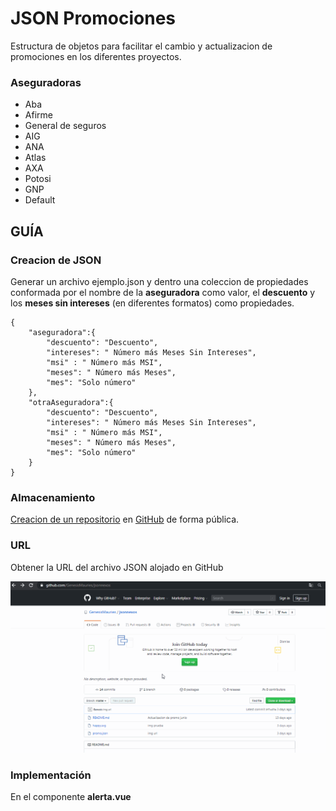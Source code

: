 # JSON Promociones
Estructura de objetos para facilitar el cambio y actualizacion de promociones en los diferentes proyectos.
### Aseguradoras
- Aba
- Afirme
- General de seguros
- AIG
- ANA
- Atlas
- AXA
- Potosi
- GNP
- Default
## GUÍA
### Creacion de JSON
Generar un archivo ejemplo.json  y dentro una coleccion de propiedades conformada por el nombre de la __aseguradora__ como valor, el __descuento__ y los __meses sin intereses__ (en diferentes formatos) como propiedades.
```
{
    "aseguradora":{
        "descuento": "Descuento",
        "intereses": " Número más Meses Sin Intereses",
        "msi" : " Número más MSI",
        "meses": " Número más Meses",
        "mes": "Solo número"
    },
    "otraAseguradora":{
        "descuento": "Descuento",
        "intereses": " Número más Meses Sin Intereses",
        "msi" : " Número más MSI",
        "meses": " Número más Meses",
        "mes": "Solo número"
    }
}
```
### Almacenamiento
[Creacion de un repositorio](https://help.github.com/es/github/getting-started-with-github/create-a-repo) en [GitHub](https://github.com/) de forma pública.
### URL
Obtener la URL del archivo JSON alojado en GitHub

![JSON URL](genesisMauriesJson.gif)
### Implementación 
En el componente **alerta.vue**



